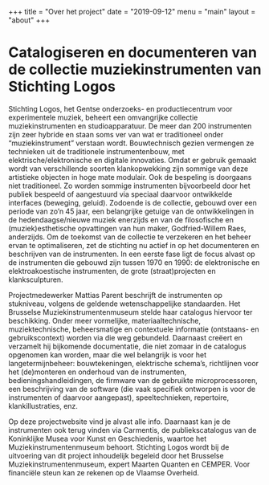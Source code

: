 +++
title = "Over het project"
date = "2019-09-12"
menu = "main"
layout = "about"
+++

# Catalogiseren en documenteren van de collectie muziekinstrumenten van Stichting Logos

Stichting Logos, het Gentse onderzoeks- en productiecentrum voor experimentele muziek, beheert een omvangrijke collectie muziekinstrumenten en studioapparatuur. De meer dan 200 instrumenten zijn zeer hybride en staan soms ver van wat er traditioneel onder “muziekinstrument” verstaan wordt. Bouwtechnisch gezien vermengen ze technieken uit de traditionele instrumentenbouw, met elektrische/elektronische en digitale innovaties. Omdat er gebruik gemaakt wordt van verschillende soorten klankopwekking zijn sommige van deze artistieke objecten in hoge mate modulair. Ook de bespeling is doorgaans niet traditioneel. Zo worden sommige instrumenten bijvoorbeeld door het publiek bespeeld of aangestuurd via speciaal daarvoor ontwikkelde interfaces (beweging, geluid). Zodoende is de collectie, gebouwd over een periode van zo’n 45 jaar, een belangrijke getuige van de ontwikkelingen in de hedendaagse/nieuwe muziek enerzijds en van de filosofische en (muziek)esthetische opvattingen van hun maker, Godfried-Willem Raes, anderzijds.
Om de toekomst van de collectie te verzekeren en het beheer ervan te optimaliseren, zet de stichting nu actief in op het documenteren en beschrijven van de instrumenten. In een eerste fase ligt de focus alvast op de instrumenten die gebouwd zijn tussen 1970 en 1990: de elektronische en elektroakoestische instrumenten, de grote (straat)projecten en klanksculpturen.

Projectmedewerker Mattias Parent beschrijft de instrumenten op stukniveau, volgens de geldende wetenschappelijke standaarden. Het Brusselse Muziekinstrumentenmuseum stelde haar catalogus hiervoor ter beschikking. Onder meer vormelijke, materiaaltechnische, muziektechnische, beheersmatige en contextuele informatie (ontstaans- en gebruikscontext) worden via die weg gebundeld. Daarnaast creëert en verzamelt hij bijkomende documentatie, die niet zomaar in de catalogus opgenomen kan worden, maar die wel belangrijk is voor het langetermijnbeheer: bouwtekeningen, elektrische schema’s, richtlijnen voor het (de)monteren en onderhoud van de instrumenten, bedieningshandleidingen, de firmware van de gebruikte microprocessoren, een beschrijving van de software (die vaak specifiek ontworpen is voor de instrumenten of daarvoor aangepast), speeltechnieken, repertoire, klankillustraties, enz.

Op deze projectwebsite vind je alvast alle info. Daarnaast kan je de instrumenten ook terug vinden via Carmentis, de publiekscatalogus van de Koninklijke Musea voor Kunst en Geschiedenis, waartoe het Muziekinstrumentenmuseum behoort.
Stichting Logos wordt bij de uitvoering van dit project inhoudelijk begeleid door het Brusselse Muziekinstrumentenmuseum, expert Maarten Quanten en CEMPER. Voor financiële steun kan ze rekenen op de Vlaamse Overheid.
